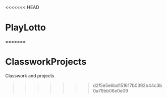 <<<<<<< HEAD
# PlayLotto
=======
# ClassworkProjects
Classwork and projects
>>>>>>> d2f5e5e6bd151617b0392b44c3b0a79bb06e0e09

